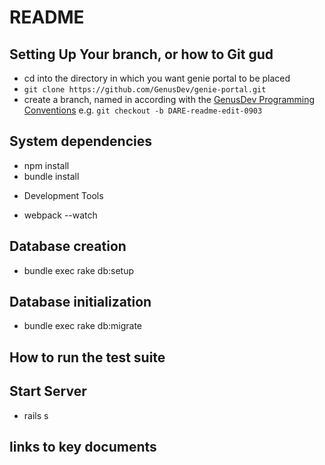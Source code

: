 # README

## Setting Up Your branch, or how to Git gud

- cd into the directory in which you want genie portal to be placed
- `git clone https://github.com/GenusDev/genie-portal.git`
- create a branch, named in according with the [GenusDev Programming Conventions](https://docs.google.com/document/d/1-PGffrw-B1d9P5A_zfo5gJrW8dK28kqx5j-xxKOMPLY) e.g. `git checkout -b DARE-readme-edit-0903`


## System dependencies
- npm install
- bundle install  
* Development Tools
- webpack --watch

## Database creation

- bundle exec rake db:setup  

## Database initialization

- bundle exec rake db:migrate   

## How to run the test suite

## Start Server
- rails s

## links to key documents
